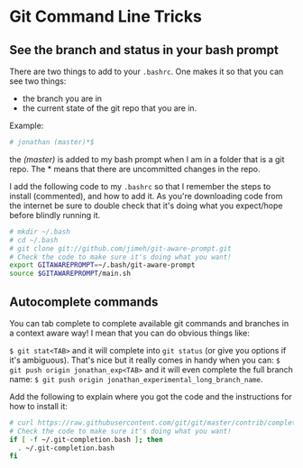 # Git Command Line Tricks

## See the branch and status in your bash prompt

There are two things to add to your `.bashrc`. One makes it so that you can see two things: 

 - the branch you are in
 - the current state of the git repo that you are in.

Example: 

```bash
# jonathan (master)*$
```

the *(master)* is added to my bash prompt when I am in a folder that is a git repo. The \* means that there are uncommitted changes in the repo. 

I add the following code to my `.bashrc` so that I remember the steps to install (commented), and how to add it. As you're downloading code from the internet be sure to double check that it's doing what you expect/hope before blindly running it. 

```bash
# mkdir ~/.bash
# cd ~/.bash
# git clone git://github.com/jimeh/git-aware-prompt.git
# Check the code to make sure it's doing what you want!
export GITAWAREPROMPT=~/.bash/git-aware-prompt
source $GITAWAREPROMPT/main.sh
```

## Autocomplete commands

You can tab complete to complete available git commands and branches in a context aware way! I mean that you can do obvious things like: 

`$ git stat<TAB>` and it will complete into `git status` (or give you options if it's ambiguous). That's nice but it really comes in handy when you can: `$ git push origin jonathan_exp<TAB>` and it will even complete the full branch name: `$ git push origin jonathan_experimental_long_branch_name`. 

Add the following to explain where you got the code and the instructions for how to install it: 

```bash
# curl https://raw.githubusercontent.com/git/git/master/contrib/completion/git-completion.bash -o ~/.git-completion.bash
# Check the code to make sure it's doing what you want!
if [ -f ~/.git-completion.bash ]; then
  . ~/.git-completion.bash
fi
```
